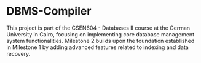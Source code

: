 # DBMS-Compiler
This project is part of the CSEN604 - Databases II course at the German University in Cairo, focusing on implementing core database management system functionalities. Milestone 2 builds upon the foundation established in Milestone 1 by adding advanced features related to indexing and data recovery.
